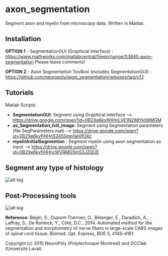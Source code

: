 # axon_segmentation
Segment axon and myelin from microscopy data. Written in Matlab.

## Installation

**OPTION 1** - SegmentationGUI (Graphical Interface) : https://www.mathworks.com/matlabcentral/fileexchange/53840-axon-segmentation
Please leave comments!

**OPTION 2** - Axon Segmentation Toolbox (includes SegmentationGUI) : https://github.com/neuropoly/axon_segmentation/releases/tag/v1.1

## Tutorials
Matlab Scripts:
  * **SegmentationGUI**: Segment using Graphical interface --> https://drive.google.com/open?id=0B2Xe6kvfjHHnLVE1N2lMYktWMGM
  * **as_Segmentation_full_image**: Segment using Segmentation parameters (file SegParameters.mat) --> https://drive.google.com/open?id=0B2Xe6kvfjHHnS245Smp1aHlfOXc
  * **myelinInitialSegmention** : Segment myelin using axon segmentation as input -->  https://drive.google.com/open?id=0B2Xe6kvfjHHncWVRMG5mS3JZQUE

## Segment any type of histology
![alt tag](https://github.com/neuropoly/axon_segmentation/blob/master/doc/fig_intro.png)

## Post-Processing tools
![alt tag](https://github.com/neuropoly/axon_segmentation/blob/master/doc/fig.png)

**Reference**: Bégin, S., Dupont-Therrien, O., Bélanger, E., Daradich, A., Laffray, S., De Koninck, Y., Côté, D.C., 2014. Automated method for the segmentation and morphometry of nerve fibers in large-scale CARS images of spinal cord tissue. Biomed. Opt. Express, BOE 5, 4145–4161.

Copyright (c) 2015 NeuroPoly (Polytechnique Montreal) and DCClab (Université Laval)


